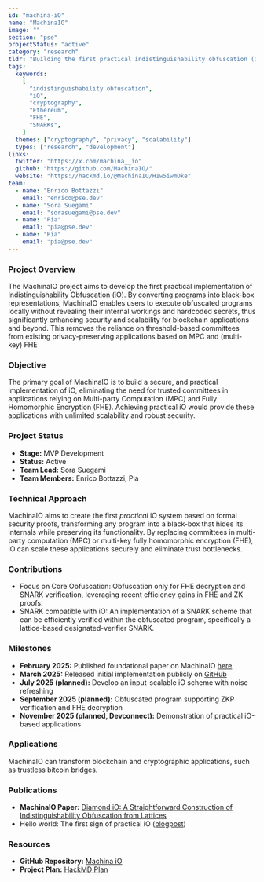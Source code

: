 ```yaml
---
id: "machina-iO"
name: "MachinaIO"
image: ""
section: "pse"
projectStatus: "active"
category: "research"
tldr: "Building the first practical indistinguishability obfuscation (iO) system for secure and scalable cryptographic applications."
tags:
  keywords:
    [
      "indistinguishability obfuscation",
      "iO",
      "cryptography",
      "Ethereum",
      "FHE",
      "SNARKs",
    ]
  themes: ["cryptography", "privacy", "scalability"]
  types: ["research", "development"]
links:
  twitter: "https://x.com/machina__io"
  github: "https://github.com/MachinaIO/"
  website: "https://hackmd.io/@MachinaIO/H1w5iwmDke"
team:
  - name: "Enrico Bottazzi"
    email: "enrico@pse.dev"
  - name: "Sora Suegami"
    email: "sorasuegami@pse.dev"
  - name: "Pia"
    email: "pia@pse.dev"
  - name: "Pia"
    email: "pia@pse.dev"
---
```


### Project Overview

The MachinaIO project aims to develop the first practical implementation of Indistinguishability Obfuscation (iO). By converting programs into black-box representations, MachinaIO enables users to execute obfuscated programs locally without revealing their internal workings and hardcoded secrets, thus significantly enhancing security and scalability for blockchain applications and beyond. This removes the reliance on threshold-based committees from existing privacy-preserving applications based on MPC and (multi-key) FHE

### Objective

The primary goal of MachinaIO is to build a secure, and practical implementation of iO, eliminating the need for trusted committees in applications relying on Multi-party Computation (MPC) and Fully Homomorphic Encryption (FHE). Achieving practical iO would provide these applications with unlimited scalability and robust security.

### Project Status

- **Stage:** MVP Development
- **Status:** Active
- **Team Lead:** Sora Suegami
- **Team Members:** Enrico Bottazzi, Pia

### Technical Approach

MachinaIO aims to create the first _practical_ iO system based on formal security proofs, transforming any program into a black-box that hides its internals while preserving its functionality. By replacing committees in multi-party computation (MPC) or multi-key fully homomorphic encryption (FHE), iO can scale these applications securely and eliminate trust bottlenecks.

### Contributions

- Focus on Core Obfuscation: Obfuscation only for FHE decryption and SNARK verification, leveraging recent efficiency gains in FHE and ZK proofs.
- SNARK compatible with iO: An implementation of a SNARK scheme that can be efficiently verified within the obfuscated program, specifically a lattice-based designated-verifier SNARK.

### Milestones

- **February 2025:** Published foundational paper on MachinaIO [here](https://eprint.iacr.org/2025/236)
- **March 2025:** Released initial implementation publicly on [GitHub](https://github.com/MachinaIO/diamond-io)
- **July 2025 (planned):** Develop an input-scalable iO scheme with noise refreshing
- **September 2025 (planned):** Obfuscated program supporting ZKP verification and FHE decryption
- **November 2025 (planned, Devconnect):** Demonstration of practical iO-based applications

### Applications

MachinaIO can transform blockchain and cryptographic applications, such as trustless bitcoin bridges.

### Publications

- **MachinaIO Paper:** [Diamond iO: A Straightforward Construction of Indistinguishability Obfuscation from Lattices](https://eprint.iacr.org/2025/236)
- Hello world: The first sign of practical iO ([blogpost](https://pse.dev/en/blog/hello-world-the-first-signs-of-practical-io))

### Resources

- **GitHub Repository:** [Machina iO](https://github.com/MachinaIO/)
- **Project Plan:** [HackMD Plan](https://hackmd.io/@MachinaIO/H1w5iwmDke)
